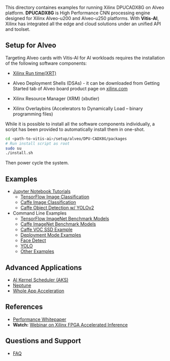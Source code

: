 This directory containes examples for running Xilinx DPUCADX8G on Alveo platform. **DPUCADX8G**  is High Performance CNN processing engine designed for Xilinx Alveo-u200 and Alveo-u250 platforms. With **Vitis-AI**, Xilinx has integrated all the edge and cloud solutions under an unified API and toolset.

## Setup for Alveo
Targeting Alveo cards with Vitis-AI for AI workloads requires the installation of the following software components:

* [Xilinx Run time(XRT)](https://github.com/Xilinx/XRT)

* Alveo Deployment Shells (DSAs) - it  can be downloaded from Getting Started tab of Alveo board product page on [xilinx.com](https://www.xilinx.com/products/boards-and-kits/alveo/u200.html#gettingStarted)

* Xilinx Resource Manager (XRM) (xbutler)

* Xilinx Overlaybins (Accelerators to Dynamically Load – binary programming files)

While it is possible to install all the software components individually, a script has been provided to automatically install them in one-shot.

```sh
cd <path-to-vitis-ai>/setup/alveo/DPU-CADX8G/packages
# Run install script as root
sudo su
./install.sh
```
Then power cycle the system.

## Examples

 - [Jupyter Notebook Tutorials](../../../examples/DPU-CADX8G/notebooks/README.md)
   - [TensorFlow Image Classification](../../../examples/DPU-CADX8G/notebooks/image_classification_tensorflow.ipynb)
   - [Caffe Image Classification](../../../examples/DPU-CADX8G/notebooks/image_classification_caffe.ipynb)
   - [Caffe Object Detection w/ YOLOv2](../../../examples/DPU-CADX8G/notebooks/object_detection_yolov2.ipynb)
 - Command Line Examples
   - [TensorFlow ImageNet Benchmark Models](../../../examples/DPU-CADX8G/tensorflow/README.md)
   - [Caffe ImageNet Benchmark Models](../../../examples/DPU-CADX8G/caffe/README.md)
   - [Caffe VOC SSD Example](../../../examples/DPU-CADX8G/caffe/ssd-detect/README.md)
   - [Deployment Mode Examples](../../../examples/DPU-CADX8G/deployment_modes/README.md)
   - [Face Detect](../../../examples/DPU-CADX8G/face_detect/README.md)
   - [YOLO](../../../examples/DPU-CADX8G/yolo/README.md)
   - [Other Examples](../../../examples/vitis_ai_alveo_samples)

 ## Advanced Applications

 - [AI Kernel Scheduler (AKS)](../../../tools/AKS/README.md)
 - [Neptune](../../../demo/neptune/README.md)
 - [Whole App Acceleration](../../../demo/Whole-App-Acceleration/README.md)

## References
- [Performance Whitepaper][]
- **Watch:** [Webinar on Xilinx FPGA Accelerated Inference][]


## Questions and Support
- [FAQ][]


[Amazon AWS EC2 F1]: https://aws.amazon.com/marketplace/pp/B077FM2JNS
[Xilinx Virtex UltraScale+ FPGA VCU1525 Acceleration Development Kit]: https://www.xilinx.com/products/boards-and-kits/vcu1525-a.html
[AWS F1 Application Execution on Xilinx Virtex UltraScale Devices]: https://github.com/aws/aws-fpga/blob/master/SDAccel/README.md
[SDAccel Forums]: https://forums.xilinx.com/t5/SDAccel/bd-p/SDx
[Release Notes]: ../../../docs/release-notes/1.x.md
[UG1023]: https://www.xilinx.com/support/documentation/sw_manuals/xilinx2017_4/ug1023-sdaccel-user-guide.pdf
[FAQ]: ../../../docs/faq.md
[Webinar on Xilinx FPGA Accelerated Inference]: https://event.on24.com/wcc/r/1625401/2D3B69878E21E0A3DA63B4CDB5531C23?partnerref=Mlsuite
[ML Suite Forum]: https://forums.xilinx.com/t5/Xilinx-ML-Suite/bd-p/ML
[ML Suite Lounge]: https://www.xilinx.com/products/boards-and-kits/alveo/applications/xilinx-machine-learning-suite.html
[Models]: https://www.xilinx.com/products/boards-and-kits/alveo/applications/xilinx-machine-learning-suite.html#gettingStartedCloud
[whitepaper here]: https://www.xilinx.com/support/documentation/white_papers/wp504-accel-dnns.pdf
[Performance Whitepaper]: https://www.xilinx.com/support/documentation/white_papers/wp504-accel-dnns.pdf
